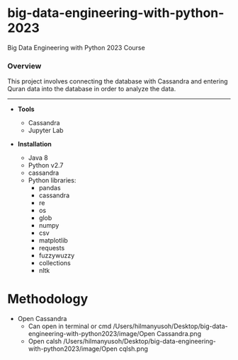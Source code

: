 # big-data-engineering-with-python-2023
Big Data Engineering with Python 2023 Course


### Overview
This project involves connecting the database with Cassandra and entering Quran data into the database in order to analyze the data.

-----
* **Tools**
    * Cassandra
    * Jupyter Lab

* **Installation**
    * Java 8
    * Python v2.7
    * cassandra
    * Python libraries:
        * pandas
        * cassandra
        * re
        * os
        * glob
        * numpy
        * csv
        * matplotlib
        * requests
        * fuzzywuzzy
        * collections
        * nltk

# Methodology
* Open Cassandra
    * Can open in terminal or cmd
    /Users/hilmanyusoh/Desktop/big-data-engineering-with-python2023/image/Open Cassandra.png
    * Open calsh
    /Users/hilmanyusoh/Desktop/big-data-engineering-with-python2023/image/Open cqlsh.png